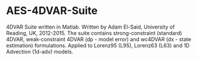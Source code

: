 # AES-4DVAR-Suite
4DVAR Suite written in Matlab. Written by Adam El-Said, University of Reading, UK, 2012-2015. The suite contains strong-constraint (standard) 4DVAR, weak-constraint 4DVAR (dp - model error) and wc4DVAR (dx - state estimation) formulations. Applied to Lorenz95 (L95), Lorenz63 (L63) and 1D Advection (1d-adv) models.
